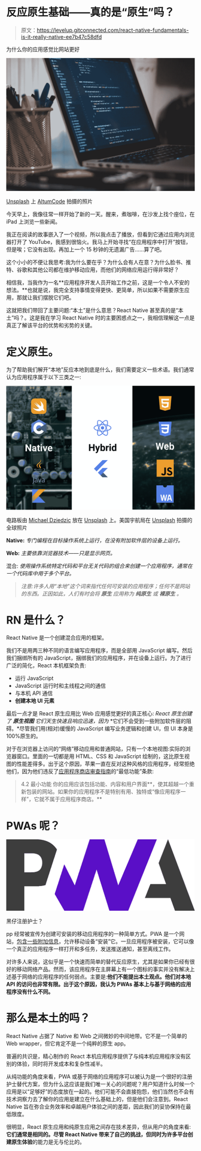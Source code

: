 # 反应原生基础——真的是“原生”吗？

> 原文：<https://levelup.gitconnected.com/react-native-fundamentals-is-it-really-native-ee7b47c58dfd>

为什么你的应用感觉比网站更好

![](img/25f355dca44e800f6aef3697aae483e5.png)

[Unsplash](https://unsplash.com/s/photos/ios-developer?utm_source=unsplash&utm_medium=referral&utm_content=creditCopyText) 上 [AltumCode](https://unsplash.com/@altumcode?utm_source=unsplash&utm_medium=referral&utm_content=creditCopyText) 拍摄的照片

今天早上，我像往常一样开始了新的一天。醒来，煮咖啡，在沙发上找个座位，在 iPad 上浏览一些新闻。

我正在阅读的故事嵌入了一个视频，所以我点击了播放，但看到它通过应用内浏览器打开了 YouTube，我感到很恼火。我马上开始寻找“在应用程序中打开”按钮，但是唉；它没有出现。再加上一个 15 秒钟的无遗漏广告……算了吧。

这个小小的不便让我思考:我为什么要在乎？为什么会有人在意？为什么脸书、推特、谷歌和其他公司都在维护移动应用，而他们的网络应用运行得非常好？

相信我，当我作为一名**应用程序开发人员开始工作之前，这是一个令人不安的想法。**也就是说，我完全支持事情变得更快、更简单，所以如果不需要原生应用，那就让我们摆脱它们吧。

这就把我们带回了主要问题:“本土”是什么意思？React Native 甚至真的是“本土”吗？。这是我在学习 React Native 时的主要困惑点之一，我相信理解这一点是真正了解该平台的优势和劣势的关键。

# 定义原生。

为了帮助我们解开“本地”反应本地到底是什么，我们需要定义一些术语。我们通常认为应用程序属于以下三类之一:

![](img/4737cef3ff7938d026d92fffcdad7981.png)

电路板由 [Michael Dziedzic](https://unsplash.com/@lazycreekimages?utm_source=unsplash&utm_medium=referral&utm_content=creditCopyText) 放在 [Unsplash](https://unsplash.com/s/photos/motherboard?utm_source=unsplash&utm_medium=referral&utm_content=creditCopyText) 上。美国宇航局在 [Unsplash](https://unsplash.com/s/photos/web?utm_source=unsplash&utm_medium=referral&utm_content=creditCopyText) 拍摄的全球照片

**Native:** *专门编程在目标操作系统上运行，在没有附加软件层的设备上运行。*

**Web:** *主要依靠浏览器技术——只是显示网页。*

混合: *使用操作系统特定代码和平台无关代码的组合来创建一个应用程序，通常在一个代码库中用于多个平台。*

> *注意:许多人用“本地”这个词来指代任何可安装的应用程序；任何不是网站的东西。正因如此，人们有时会将* ***原生*** *应用称为* ***纯原生*** *或* ***裸原生*** *。*

# RN 是什么？

React Native 是一个创建混合应用的框架。

我们不是用两三种不同的语言编写应用程序，而是全部用 JavaScript 编写。然后我们捆绑所有的 JavaScript，捆绑我们的应用程序，并在设备上运行。为了进行广泛的简化，React 本机框架负责:

*   运行 JavaScript
*   JavaScript 运行时和主线程之间的通信
*   与本机 API 通信
*   **创建本地 UI 元素**

最后一点才是 React 原生应用比 Web 应用感觉更好的真正核心: *React 原生创建了* ***原生视图*** *它们天生快速且响应迅速，因为* *它们不会受到一些附加软件层的阻碍。*尽管我们用(相对)缓慢的 JavaScript 编写业务逻辑和创建 UI，但 UI 本身是 100%原生的。

对于在浏览器上访问的“网络”移动应用和普通网站，只有一个本地视图:实际的浏览器窗口。里面的一切都是用 HTML、CSS 和 JavaScript 绘制的，这比原生视图的性能差得多。出于这个原因，苹果一直在反对这种风格的应用程序，经常拒绝他们，因为他们违反了[应用程序商店审查指南](https://developer.apple.com/app-store/review/guidelines/#beta-testing)的“最低功能”条款:

> 4.2 最小功能
> 你的应用应该包括功能、内容和用户界面**，使其超越一个重新包装的网站。如果你的应用程序不是特别有用、独特或“像应用程序一样”，它就不属于应用程序商店。**

# PWAs 呢？

![](img/89a8823a9d9f7e89707bf36e52f5f0dc.png)

黑仔注册护士？

pp 经常被宣传为创建可安装的移动应用程序的一种简单方式。PWA 是一个网站，[包含一些附加信息](https://developer.mozilla.org/en-US/docs/Web/Progressive_web_apps/Installable_PWAs)，允许移动设备“安装”它。一旦应用程序被安装，它可以像一个真正的应用程序一样打开和多任务，发送推送通知，甚至离线工作。

对许多人来说，这似乎是一个快速而简单的替代反应原生，尤其是如果你已经有很好的移动网络产品。然而，该应用程序在主屏幕上有一个图标的事实并没有解决上述基于网络的应用程序的任何弱点。主要是:**他们不能提出本土观点。他们对本地 API 的访问也非常有限。出于这个原因，我认为 PWAs 基本上与基于网络的应用程序没有什么不同。**

# 那么是本土的吗？

React Native 占据了 Native 和 Web 之间微妙的中间地带。它不是一个简单的 Web wrapper，但它肯定不是一个纯粹的原生 app。

普遍的共识是，精心制作的 React 本机应用程序提供了与纯本机应用程序没有区别的体验，同时将开发成本和复杂性减半。

从纯功能的角度来看，PWA 或基于网络的应用程序可以被认为是一个很好的注册护士替代方案，但为什么这应该是我们唯一关心的问题呢？用户知道什么时候一个应用是以“足够好”的态度放在一起的。他们可能不会直接抱怨，他们当然也不会有技术洞察力去了解你的应用是建立在什么基础上的，但是他们会注意到。React Native 旨在弥合业务效率和卓越用户体验之间的差距，因此我们的妥协保持在最低限度。

很明显，React 原生应用和纯原生应用之间存在技术差异，但从用户的角度来看:**它们通常是相同的。**尽管 React Native 带来了自己的挑战，但同时为许多平台创建**原生体验**的能力是无与伦比的。